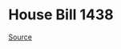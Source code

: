 # House Bill 1438

[Source](http://lawfilesext.leg.wa.gov/biennium/2021-22/Xml/Bills/House%20Bills/1438.xml)